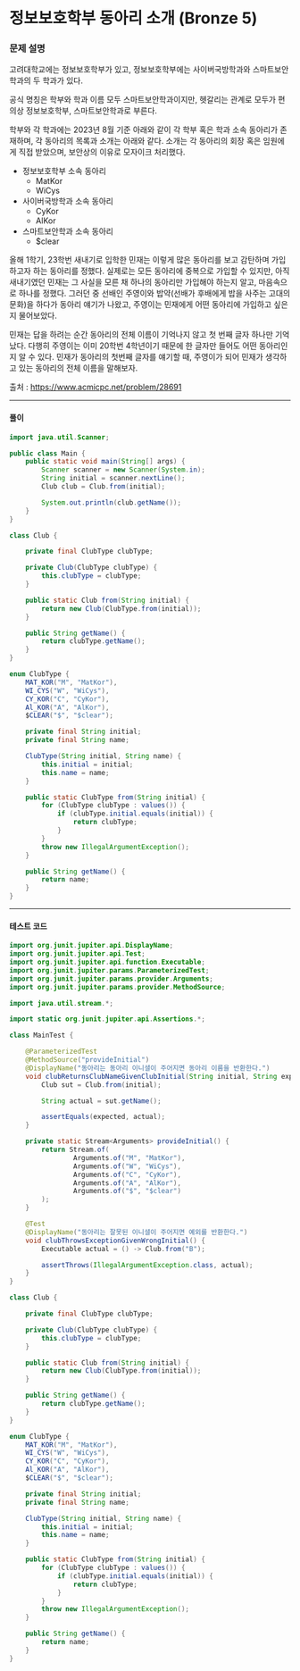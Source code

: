 # 정보보호학부 동아리 소개 (Bronze 5)

### 문제 설명

고려대학교에는 정보보호학부가 있고, 정보보호학부에는 사이버국방학과와 스마트보안학과의 두 학과가 있다.

공식 명칭은 학부와 학과 이름 모두 스마트보안학과이지만, 헷갈리는 관계로 모두가 편의상 정보보호학부, 스마트보안학과로 부른다.

학부와 각 학과에는 2023년 8월 기준 아래와 같이 각 학부 혹은 학과 소속 동아리가 존재하며, 각 동아리의 목록과 소개는 아래와 같다. 소개는 각 동아리의 회장 혹은 임원에게 직접 받았으며, 보안상의 이유로 모자이크 처리했다.

* 정보보호학부 소속 동아리
  * MatKor
  * WiCys
* 사이버국방학과 소속 동아리
  * CyKor
  * AlKor
* 스마트보안학과 소속 동아리
  * $clear

올해 1학기, 23학번 새내기로 입학한 민재는 이렇게 많은 동아리를 보고 감탄하며 가입하고자 하는 동아리를 정했다. 실제로는 모든 동아리에 중복으로 가입할 수 있지만, 아직 새내기였던 민재는 그 사실을 모른 채 하나의 동아리만 가입해야 하는지 알고, 마음속으로 하나를 정했다. 그러던 중 선배인 주영이와 밥약(선배가 후배에게 밥을 사주는 고대의 문화)을 하다가 동아리 얘기가 나왔고, 주영이는 민재에게 어떤 동아리에 가입하고 싶은지 물어보았다.

민재는 답을 하려는 순간 동아리의 전체 이름이 기억나지 않고 첫 번째 글자 하나만 기억났다. 다행히 주영이는 이미 20학번 4학년이기 때문에 한 글자만 들어도 어떤 동아리인지 알 수 있다. 민재가 동아리의 첫번째 글자를 얘기할 때, 주영이가 되어 민재가 생각하고 있는 동아리의 전체 이름을 말해보자.

출처 : https://www.acmicpc.net/problem/28691

---

#### 풀이
~~~java
import java.util.Scanner;

public class Main {
    public static void main(String[] args) {
        Scanner scanner = new Scanner(System.in);
        String initial = scanner.nextLine();
        Club club = Club.from(initial);

        System.out.println(club.getName());
    }
}

class Club {

    private final ClubType clubType;

    private Club(ClubType clubType) {
        this.clubType = clubType;
    }

    public static Club from(String initial) {
        return new Club(ClubType.from(initial));
    }

    public String getName() {
        return clubType.getName();
    }
}

enum ClubType {
    MAT_KOR("M", "MatKor"),
    WI_CYS("W", "WiCys"),
    CY_KOR("C", "CyKor"),
    Al_KOR("A", "AlKor"),
    $CLEAR("$", "$clear");

    private final String initial;
    private final String name;

    ClubType(String initial, String name) {
        this.initial = initial;
        this.name = name;
    }

    public static ClubType from(String initial) {
        for (ClubType clubType : values()) {
            if (clubType.initial.equals(initial)) {
                return clubType;
            }
        }
        throw new IllegalArgumentException();
    }

    public String getName() {
        return name;
    }
}
~~~

---

#### 테스트 코드
~~~java
import org.junit.jupiter.api.DisplayName;
import org.junit.jupiter.api.Test;
import org.junit.jupiter.api.function.Executable;
import org.junit.jupiter.params.ParameterizedTest;
import org.junit.jupiter.params.provider.Arguments;
import org.junit.jupiter.params.provider.MethodSource;

import java.util.stream.*;

import static org.junit.jupiter.api.Assertions.*;

class MainTest {

    @ParameterizedTest
    @MethodSource("provideInitial")
    @DisplayName("동아리는 동아리 이니셜이 주어지면 동아리 이름을 반환한다.")
    void clubReturnsClubNameGivenClubInitial(String initial, String expected) {
        Club sut = Club.from(initial);

        String actual = sut.getName();

        assertEquals(expected, actual);
    }

    private static Stream<Arguments> provideInitial() {
        return Stream.of(
                Arguments.of("M", "MatKor"),
                Arguments.of("W", "WiCys"),
                Arguments.of("C", "CyKor"),
                Arguments.of("A", "AlKor"),
                Arguments.of("$", "$clear")
        );
    }

    @Test
    @DisplayName("동아리는 잘못된 이니셜이 주어지면 예외를 반환한다.")
    void clubThrowsExceptionGivenWrongInitial() {
        Executable actual = () -> Club.from("B");

        assertThrows(IllegalArgumentException.class, actual);
    }
}

class Club {

    private final ClubType clubType;

    private Club(ClubType clubType) {
        this.clubType = clubType;
    }

    public static Club from(String initial) {
        return new Club(ClubType.from(initial));
    }

    public String getName() {
        return clubType.getName();
    }
}

enum ClubType {
    MAT_KOR("M", "MatKor"),
    WI_CYS("W", "WiCys"),
    CY_KOR("C", "CyKor"),
    Al_KOR("A", "AlKor"),
    $CLEAR("$", "$clear");

    private final String initial;
    private final String name;

    ClubType(String initial, String name) {
        this.initial = initial;
        this.name = name;
    }

    public static ClubType from(String initial) {
        for (ClubType clubType : values()) {
            if (clubType.initial.equals(initial)) {
                return clubType;
            }
        }
        throw new IllegalArgumentException();
    }

    public String getName() {
        return name;
    }
}
~~~
